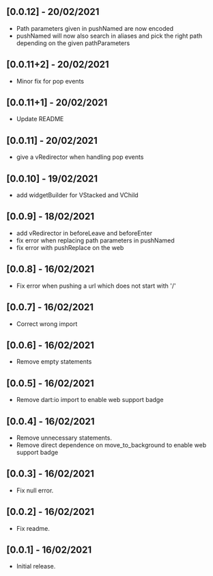 ## [0.0.12] - 20/02/2021

* Path parameters given in pushNamed are now encoded
* pushNamed will now also search in aliases and pick the right path depending on the given pathParameters

## [0.0.11+2] - 20/02/2021

* Minor fix for pop events

## [0.0.11+1] - 20/02/2021

* Update README

## [0.0.11] - 20/02/2021

* give a vRedirector when handling pop events

## [0.0.10] - 19/02/2021

* add widgetBuilder for VStacked and VChild

## [0.0.9] - 18/02/2021

* add vRedirector in beforeLeave and beforeEnter
* fix error when replacing path parameters in pushNamed
* fix error with pushReplace on the web

## [0.0.8] - 16/02/2021

* Fix error when pushing a url which does not start with '/'

## [0.0.7] - 16/02/2021

* Correct wrong import

## [0.0.6] - 16/02/2021

* Remove empty statements

## [0.0.5] - 16/02/2021

* Remove dart:io import to enable web support badge

## [0.0.4] - 16/02/2021

* Remove unnecessary statements.
* Remove direct dependence on move_to_background to enable web support badge

## [0.0.3] - 16/02/2021

* Fix null error.

## [0.0.2] - 16/02/2021

* Fix readme.

## [0.0.1] - 16/02/2021

* Initial release.
